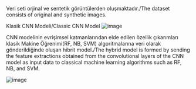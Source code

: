 Veri seti orjinal ve sentetik görüntülerden oluşmaktadır./The dataset consists of original and synthetic images.

Klasik CNN Modeli/Classic CNN Model
![image](https://user-images.githubusercontent.com/9701895/225024992-4aa8ba83-ba6e-4418-9719-42621b0ae6a2.png)

CNN modelinin evrişimsel katmanlarından elde edilen özellik çıkarımları klasik Makine Öğrenimi(RF, NB, SVM) algoritmalarına veri olarak gönderildiğinde oluşan hibrit model./The hybrid model is formed by sending the feature extractions obtained from the convolutional layers of the CNN model as input data to classical machine learning algorithms such as RF, NB, and SVM.

![image](https://user-images.githubusercontent.com/9701895/225025470-eaf45676-020c-4f9d-97b1-c6c1a9240039.png)
